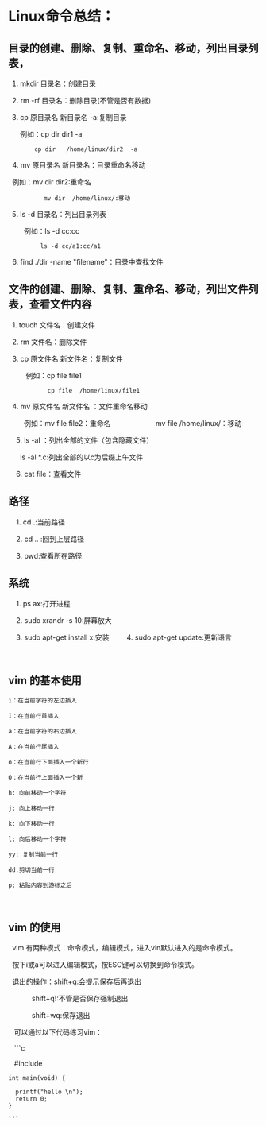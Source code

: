 # Linux命令总结：

## 目录的创建、删除、复制、重命名、移动，列出目录列表，

   1.  mkdir 目录名：创建目录
   
   2.  rm -rf 目录名：删除目录(不管是否有数据)
   
   3.  cp 原目录名 新目录名 -a:复制目录
   
          例如：cp dir   dir1  -a
          
               cp dir   /home/linux/dir2  -a
               
   4.  mv 原目录名 新目录名：目录重命名移动
   
   
          例如：mv dir  dir2:重命名
         
              mv dir  /home/linux/:移动
   
   5.  ls -d 目录名：列出目录列表
   
         例如：ls -d cc:cc
        
             ls -d cc/a1:cc/a1
   
    6. find  ./dir  -name  "filename"：目录中查找文件
   
## 文件的创建、删除、复制、重命名、移动，列出文件列表，查看文件内容
 
    1. touch 文件名：创建文件
   
    2. rm 文件名：删除文件
   
    3. cp 原文件名 新文件名：复制文件
   
          例如：cp file file1
          
               cp file  /home/linux/file1
    4. mv 原文件名 新文件名 ：文件重命名移动 
   
         例如：mv file file2：重命名
         
               mv file  /home/linux/：移动
               
     5. ls -al ：列出全部的文件（包含隐藏文件）
    
       ls -al *.c:列出全部的以c为后缀上午文件
        
     6. cat  file：查看文件
     
## 路径

     1. cd .:当前路径
     
     2. cd .. :回到上层路径
     
     3. pwd:查看所在路径
     
## 系统

     1. ps ax:打开进程
     
     2. sudo xrandr -s 10:屏幕放大
     
     3. sudo apt-get install x:安装
     
     4. sudo apt-get update:更新语言
     
     
## vim 的基本使用

    i：在当前字符的左边插入
    
    I：在当前行首插入
    
    a：在当前字符的右边插入
    
    A：在当前行尾插入
    
    o：在当前行下面插入一个新行
    
    O：在当前行上面插入一个新
    
    h: 向前移动一个字符
    
    j: 向上移动一行
    
    k: 向下移动一行
    
    l: 向后移动一个字符
    
    yy: 复制当前一行
    
    dd:剪切当前一行
    
    p: 粘贴内容到游标之后
    
## vim 的使用
   
   vim 有两种模式：命令模式，编辑模式，进入vin默认进入的是命令模式。
   
   按下i或a可以进入编辑模式，按ESC键可以切换到命令模式。
   
   退出的操作：shift+q:会提示保存后再退出
            
             shift+q!:不管是否保存强制退出
             
             shift+wq:保存退出
    
    可以通过以下代码练习vim：
    
    ```c
    
    #include <stdio> 
    
    int main(void) {
      
      printf("hello \n");
      return 0;
    }
    
    ```

    





 
